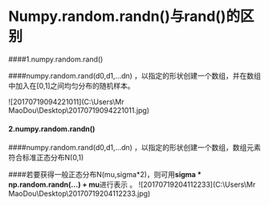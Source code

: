 # Numpy.random.randn()与rand()的区别

####1.numpy.random.rand()

####numpy.random.rand(d0,d1,…dn) ，以指定的形状创建一个数组，并在数组中加入在[0,1]之间均匀分布的随机样本。

![20170719094221011](C:\Users\Mr MaoDou\Desktop\20170719094221011.jpg)

#### **2.numpy.random.randn()** 

####numpy.random.rand(d0,d1,…dn) ，以指定的形状创建一个数组，数组元素符合标准正态分布N(0,1) 

####若要获得一般正态分布N(mu,sigma*2)，则可用**sigma \* np.random.randn(…) + mu**进行表示 。 ![20170719204112233](C:\Users\Mr MaoDou\Desktop\20170719204112233.jpg)


